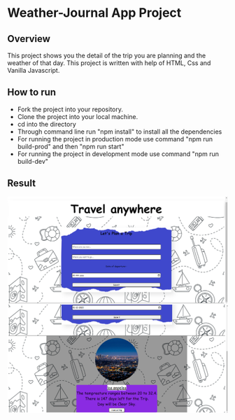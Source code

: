 # Weather-Journal App Project

## Overview
This project shows you the detail of the trip you are planning and the weather of that day.
This project is written with help of HTML, Css and Vanilla Javascript. 

## How to run
* Fork the project into your repository.
* Clone the project into your local machine.
* cd into the directory 
* Through command line run "npm install" to install all the dependencies
* For running the project in production mode use command "npm run build-prod" and then "npm run start"
* For running the project in development mode use command "npm run build-dev"

## Result
![About Page](https://github.com/Aditya-shrivastav/Screenshots/blob/master/weatherforecast-front-page.png)
![About Page](https://github.com/Aditya-shrivastav/Screenshots/blob/master/weatherforecast-result.png)

